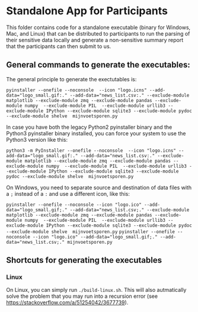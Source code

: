 # Standalone App for Participants

This folder contains code for a standalone executable (binary for Windows, Mac, and Linux) that can be distributed to participants to run the parsing of their sensitive data locally and generate a non-sensitive summary report that the participants can then submit to us.



## General commands to generate the executables:

The general principle to generate the exectutables is:

`pyinstaller --onefile --noconsole  --icon "logo.icns" --add-data="logo_small.gif:." --add-data="news_list.csv:." --exclude-module matplotlib --exclude-module zmq --exclude-module pandas --exclude-module numpy  --exclude-module PIL  --exclude-module urllib3 --exclude-module IPython --exclude-module sqlite3 --exclude-module pydoc --exclude-module shelve  mijnvoetsporen.py`

In case you have both the legacy Python2 pyinstaller binary and the Python3 pyinstaller binary installed, you can force your system to use the Python3 version like this:

`python3 -m PyInstaller --onefile --noconsole  --icon "logo.icns" --add-data="logo_small.gif:." --add-data="news_list.csv:." --exclude-module matplotlib --exclude-module zmq --exclude-module pandas --exclude-module numpy  --exclude-module PIL  --exclude-module urllib3 --exclude-module IPython --exclude-module sqlite3 --exclude-module pydoc --exclude-module shelve  mijnvoetsporen.py`

On Windows, you need to separate source and destination of data files with a `;` instead of a `:` and use a different icon, like this:

`pyinstaller --onefile --noconsole --icon "logo.ico" --add-data="logo_small.gif;." --add-data="news_list.csv;." --exclude-module matplotlib --exclude-module zmq --exclude-module pandas --exclude-module numpy  --exclude-module PIL  --exclude-module urllib3 --exclude-module IPython --exclude-module sqlite3 --exclude-module pydoc --exclude-module shelve  mijnvoetsporen.py`
`pyinstaller --onefile --noconsole --icon "logo.ico" --add-data="logo_small.gif;." --add-data="news_list.csv;." mijnvoetsporen.py`


## Shortcuts for generating the executables

### Linux

On Linux, you can simply run
`./build-linux.sh`. This will also autmatically solve the problem that you may run into a recursion error (see https://stackoverflow.com/a/51254042/3677739).
